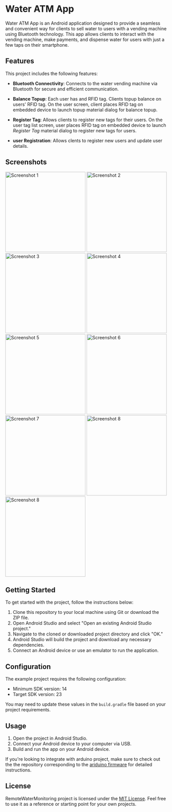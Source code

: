 # Water ATM App

Water ATM App is an Android application designed to provide a seamless and convenient way for clients to sell water to users with a vending machine using Bluetooth technology. This app allows clients to interact with the vending machine, make payments, and dispense water for users with just a few taps on their smartphone.


## Features

This project includes the following features:

- **Bluetooth Connectivity**: Connects to the water vending machine via Bluetooth for secure and efficient communication.

- **Balance Topup**: Each user has and RFID tag. Clients topup balance on users' RFID tag. On the user screen, client places RFID tag on embedded device to launch topup material dialog for balance topup.

- **Register Tag**: Allows clients to register new tags for their users. On the user tag list screen, user places RFID tag on embedded device to launch *Register Tag* material dialog to register new tags for users.
  
- **user Registration**: Allows clents to register new users and update user details.

## Screenshots
<img src="https://github.com/cgardesey/Aquanaut/assets/10109354/ec2a2c6d-7592-486a-8fd4-98f495b18472" width="250" alt="Screenshot 1">
<img src="https://github.com/cgardesey/Aquanaut/assets/10109354/6a140061-f064-4fa4-8319-0e1ebf64064e" width="250" alt="Screenshot 2">
<img src="https://github.com/cgardesey/Aquanaut/assets/10109354/6ca2356e-edaf-4fb6-97d6-7a651d7496ac" width="250" alt="Screenshot 3">
<img src="https://github.com/cgardesey/Aquanaut/assets/10109354/47857b1c-5dd7-45c1-ab39-0f832959c270" width="250" alt="Screenshot 4">
<img src="https://github.com/cgardesey/Aquanaut/assets/10109354/a8bc4802-9cb9-4d17-92a4-68f19d503b33" width="250" alt="Screenshot 5">
<img src="https://github.com/cgardesey/Aquanaut/assets/10109354/a9fbe2f8-0836-4dc7-8c03-2a221fc94b73" width="250" alt="Screenshot 6">
<img src="https://github.com/cgardesey/Aquanaut/assets/10109354/ab38b6c4-7f08-47ba-af0a-f47be031e089" width="250" alt="Screenshot 7">
<img src="https://github.com/cgardesey/Aquanaut/assets/10109354/ac37f21c-b5be-4b67-a0cf-0d4875d28484" width="250" alt="Screenshot 8">
<img src="https://github.com/cgardesey/Aquanaut/assets/10109354/2a5d48ad-fc14-447f-bdb9-debe7e6d6603" width="250" alt="Screenshot 8">

## Getting Started

To get started with the project, follow the instructions below:

1. Clone this repository to your local machine using Git or download the ZIP file.
2. Open Android Studio and select "Open an existing Android Studio project."
3. Navigate to the cloned or downloaded project directory and click "OK."
4. Android Studio will build the project and download any necessary dependencies.
5. Connect an Android device or use an emulator to run the application.

## Configuration

The example project requires the following configuration:

- Minimum SDK version: 14
- Target SDK version: 23

You may need to update these values in the `build.gradle` file based on your project requirements.

## Usage

1. Open the project in Android Studio.
2. Connect your Android device to your computer via USB.
3. Build and run the app on your Android device.
   
If you're looking to integrate with arduino project, make sure to check out the the repository corresponding to the [ariduino firmware](https://github.com/cgardesey/remote_water_level_measurement_firmware) for detailed instructions.

## License

RemoteWaterMonitoring project is licensed under the [MIT License](https://opensource.org/licenses/MIT). Feel free to use it as a reference or starting point for your own projects.
